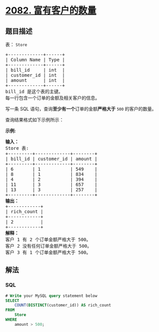 # [2082. 富有客户的数量](https://leetcode.cn/problems/the-number-of-rich-customers)

## 题目描述

<p>表： <code>Store</code></p>

<pre>
+-------------+------+
| Column Name | Type |
+-------------+------+
| bill_id     | int  |
| customer_id | int  |
| amount      | int  |
+-------------+------+
bill_id 是这个表的主键。
每一行包含一个订单的金额及相关客户的信息。
</pre>

<p>写一条 SQL 语句，查询<strong>至少有一个</strong>订单的金额<strong>严格大于</strong> <code>500</code> 的客户的数量。</p>

<p>查询结果格式如下示例所示：</p>

<p><strong>示例:</strong></p>

<pre>
<strong>输入：</strong>
Store 表:
+---------+-------------+--------+
| bill_id | customer_id | amount |
+---------+-------------+--------+
| 6       | 1           | 549    |
| 8       | 1           | 834    |
| 4       | 2           | 394    |
| 11      | 3           | 657    |
| 13      | 3           | 257    |
+---------+-------------+--------+
<strong>输出：</strong> 
+------------+
| rich_count |
+------------+
| 2          |
+------------+
<strong>解释：</strong>
客户 1 有 2 个订单金额严格大于 500。
客户 2 没有任何订单金额严格大于 500。
客户 3 有 1 个订单金额严格大于 500。
</pre>

## 解法

### **SQL**

```sql
# Write your MySQL query statement below
SELECT
    COUNT(DISTINCT(customer_id)) AS rich_count
FROM
    Store
WHERE
    amount > 500;
```
